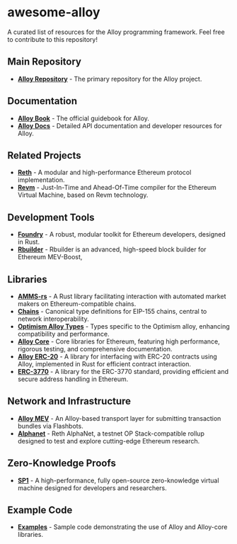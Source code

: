 # awesome-alloy

A curated list of resources for the Alloy programming framework. Feel free to contribute to this repository!

## Main Repository
- [**Alloy Repository**](https://github.com/alloy-rs/alloy) - The primary repository for the Alloy project.

## Documentation
- [**Alloy Book**](https://alloy.rs/) - The official guidebook for Alloy.
- [**Alloy Docs**](https://alloy-rs.github.io/alloy/alloy/index.html) - Detailed API documentation and developer resources for Alloy.

## Related Projects
- [**Reth**](https://github.com/paradigmxyz/reth) - A modular and high-performance Ethereum protocol implementation.
- [**Revm**](https://github.com/bluealloy/revm) - Just-In-Time and Ahead-Of-Time compiler for the Ethereum Virtual Machine, based on Revm technology.

## Development Tools
- [**Foundry**](https://github.com/foundry-rs/foundry) - A robust, modular toolkit for Ethereum developers, designed in Rust.
- [**Rbuilder**](https://github.com/flashbots/rbuilder) - Rbuilder is an advanced, high-speed block builder for Ethereum MEV-Boost,

## Libraries
- [**AMMS-rs**](https://github.com/darkforestry/amms-rs) - A Rust library facilitating interaction with automated market makers on Ethereum-compatible chains.
- [**Chains**](https://github.com/alloy-rs/chains) - Canonical type definitions for EIP-155 chains, central to network interoperability.
- [**Optimism Alloy Types**](https://github.com/alloy-rs/op-alloy) - Types specific to the Optimism alloy, enhancing compatibility and performance.
- [**Alloy Core**](https://github.com/alloy-rs/core) - Core libraries for Ethereum, featuring high performance, rigorous testing, and comprehensive documentation.
- [**Alloy ERC-20**](https://github.com/leruaa/alloy-erc20) - A library for interfacing with ERC-20 contracts using Alloy, implemented in Rust for efficient contract interaction.
- [**ERC-3770**](https://github.com/Rjected/erc3770) - A library for the ERC-3770 standard, providing efficient and secure address handling in Ethereum.
## Network and Infrastructure
- [**Alloy MEV**](https://github.com/leruaa/alloy-mev) - An Alloy-based transport layer for submitting transaction bundles via Flashbots.
- [**Alphanet**](https://github.com/paradigmxyz/alphanet) - Reth AlphaNet, a testnet OP Stack-compatible rollup designed to test and explore cutting-edge Ethereum research.

## Zero-Knowledge Proofs
- [**SP1**](https://github.com/succinctlabs/sp1) - A high-performance, fully open-source zero-knowledge virtual machine designed for developers and researchers.

## Example Code
- [**Examples**](https://github.com/alloy-rs/examples) - Sample code demonstrating the use of Alloy and Alloy-core libraries.
